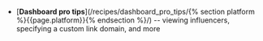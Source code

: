 * [**Dashboard pro tips**](/recipes/dashboard_pro_tips/{% section platform %}{{page.platform}}{% endsection %}/) --  viewing influencers, specifying a custom link domain, and more